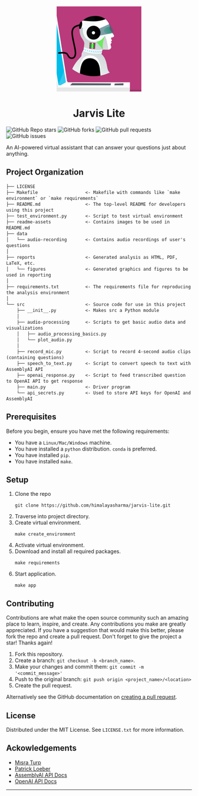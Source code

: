 <!-- PROJECT LOGO -->
<br />
<div align="center">
  <a>
    <img src="readme-assets/jarvis-lite.png" alt="Logo">
  </a>

  <h1 align="center">Jarvis Lite</h1>
</div>

<img alt="GitHub Repo stars" src="https://img.shields.io/github/stars/himalayasharma/jarvis-lite?style=social"> <img alt="GitHub forks" src="https://img.shields.io/github/forks/himalayasharma/jarvis-lite?style=social"> <img alt="GitHub pull requests" src="https://img.shields.io/github/issues-pr/himalayasharma/jarvis-lite"> <img alt="GitHub issues" src="https://img.shields.io/github/issues-raw/himalayasharma/jarvis-lite">

An AI-powered virtual assistant that can answer your questions just about anything.

Project Organization
------------

    ├── LICENSE
    ├── Makefile                  <- Makefile with commands like `make environment` or `make requirements`
    ├── README.md                 <- The top-level README for developers using this project
    ├── test_environment.py       <- Script to test virtual environment
    ├── readme-assets             <- Contains images to be used in README.md
    ├── data
    │   └── audio-recording       <- Contains audio recordings of user's questions
    │
    ├── reports                   <- Generated analysis as HTML, PDF, LaTeX, etc.
    │   └── figures               <- Generated graphics and figures to be used in reporting
    │
    ├── requirements.txt          <- The requirements file for reproducing the analysis environment
    │
    └── src                       <- Source code for use in this project
        ├── __init__.py           <- Makes src a Python module
        │
        ├── audio-processing      <- Scripts to get basic audio data and visualizations
        │   ├── audio_processing_basics.py
        │   └── plot_audio.py
        │
        ├── record_mic.py         <- Script to record 4-second audio clips (containing questions)
        ├── speech_to_text.py     <- Script to convert speech to text with AssemblyAI API
        ├── openai_response.py    <- Script to feed transcribed question to OpenAI API to get response                    
        ├── main.py               <- Driver program
        └── api_secrets.py        <- Used to store API keys for OpenAI and AssemblyAI
    
Prerequisites
------------
Before you begin, ensure you have met the following requirements:
* You have a `Linux/Mac/Windows` machine.
* You have installed a `python` distribution. `conda` is preferred.
* You have installed `pip`.
* You have installed `make`.

Setup
------------
1. Clone the repo
	```
	git clone https://github.com/himalayasharma/jarvis-lite.git
	```
2. Traverse into project directory.
3. Create virtual environment.
	```make
	make create_environment
	```
4. Activate virtual environment.
5. Download and install all required packages.
	```make
	make requirements
	```
6. Start application.
	```make
    make app
	```

Contributing
------------
Contributions are what make the open source community such an amazing place to learn, inspire, and create. Any contributions you make are greatly appreciated. If you have a suggestion that would make this better, please fork the repo and create a pull request. Don't forget to give the project a star! Thanks again!

1. Fork this repository.
2. Create a branch: `git checkout -b <branch_name>`.
3. Make your changes and commit them: `git commit -m '<commit_message>'`
4. Push to the original branch: `git push origin <project_name>/<location>`
5. Create the pull request.

Alternatively see the GitHub documentation on [creating a pull request](https://help.github.com/en/github/collaborating-with-issues-and-pull-requests/creating-a-pull-request).

License
------------
Distributed under the MIT License. See `LICENSE.txt` for more information.

Ackowledgements
------------
* [Mısra Turp](https://github.com/misraturp)
* [Patrick Loeber](https://github.com/ploeber)
* [AssemblyAI API Docs](https://www.assemblyai.com/docs/)
* [OpenAI API Docs](https://beta.openai.com/examples)
--------
